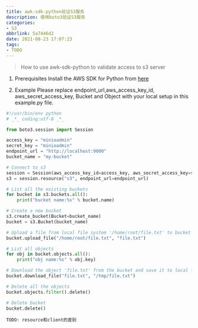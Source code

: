 ```yaml
---
title: awk-sdk-python验证S3服务
description: 使用boto3验证S3服务
categories:
- S3
abbrlink: 5a7446d2
date: 2021-08-23 17:07:23
tags:
- TODO
---
```

> How to use awk-sdk-python to validate access to s3 server

1. Prerequisites
Install the AWS SDK for Python from [here](https://aws.amazon.com/cn/sdk-for-python/)

2. Example
Please replace endpoint_url,aws_access_key_id, aws_secret_access_key, Bucket and Object with your local setup in this example.py file.
```python
#!/usr/bin/env python
# _*_ coding:utf-8 _*_

from boto3.session import Session

access_key = "minioadmin"
secret_key = "minioadmin"
endpoint_url = "http://localhost:9000"
bucket_name = "my-bucket"

# Connect to s3
session = Session(aws_access_key_id=access_key, aws_secret_access_key=secret_key)
s3 = session.resource("s3", endpoint_url=endpoint_url)

# List all the existing buckets
for bucket in s3.buckets.all():
    print("bucket name:%s" % bucket.name)

# Create a new bucket
s3.create_bucket(Bucket=bucket_name)
bucket = s3.Bucket(bucket_name)

# Upload a file from local file system '/home/root/file.txt' to bucket
bucket.upload_file("/home/root/file.txt", "file.txt")

# List all objects
for obj in bucket.objects.all():
    print("obj name:%s" % obj.key)

# Download the object 'file.txt' from the bucket and save it to local file system
bucket.download_file("file.txt", "/tmp/file.txt")

# Delete all the objects
bucket.objects.filter().delete()

# Delete bucket
bucket.delete()
```

`TODO: resource和client的差别`